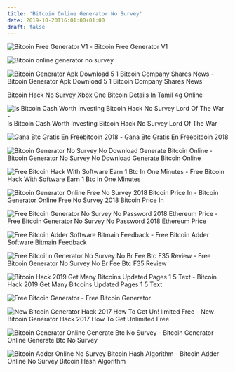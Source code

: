 ```yaml
---
title: 'Bitcoin Online Generator No Survey'
date: 2019-10-20T16:01:00+01:00
draft: false
---
```


![Bitcoin Free Generator V1 - ](https://3.bp.blogspot.com/-zxy9I68HxTw/WTL6C0BCUDI/AAAAAAAAFGg/fnBSo_Ctpwwh8ZMR_sCyw3moPc2kRdkxgCEw/s1600/BitCoin+Generator+2017.png "Bitcoin Free Generator V1 | Bitcoin online generator no survey") Bitcoin Free Generator V1

![Bitcoin online generator no survey](http://jsdo-static-contents.s3.amazonaws.com/images/capture/S/3/d/S3de.jpg?t=1520834549 "Bitcoin online generator no survey") 

![Bitcoin Generator Apk Download 5 1 Bitcoin Company Shares News - ](https://apko.org/wp-content/uploads/2017/05/White-Noise-Generator-Premium-1.2.0-APK.png "Bitcoin Generator Apk Download 5 1 Bitcoin Company Shares News | Bitcoin online generator no survey") Bitcoin Generator Apk Download 5 1 Bitcoin Company Shares News

 Bitcoin Hack No Survey Xbox One Bitcoin Details In Tamil 4g Online

![Is Bitcoin Cash Worth Investing Bitcoin Hack No Survey Lord Of The War - ](https://bitcoinexchangeguide.com/wp-content/uploads/2017/11/Best-Bitcoin-Cash-Wallets-696x449.jpg "Is Bitcoin Cash Worth Investing Bitcoin Hack No Survey Lord Of The War | Bitcoin online generator no survey") Is Bitcoin Cash Worth Investing Bitcoin Hack No Survey Lord Of The War

![Gana Btc Gratis En Freebitcoin 2018 - ](https://i.ytimg.com/vi/DleUS-ZgDBc/maxresdefault.jpg "Gana Btc Gratis En Freebitcoin 2018 | Bitcoin online gen!   erator no survey") Gana Btc Gratis En Freebitcoin 2018

![Bitcoin Generator No Survey No Download Generate Bitcoin Online - ](https://i.ytimg.com/vi/ZDZZc65WnYA/maxresdefault.jpg "Bitcoin Generator No Survey No Download Generate Bitcoin Online | Bitcoin online generator no survey") Bitcoin Generator No Survey No Download Generate Bitcoin Online

![Free Bitcoin Hack With Software Earn 1 Btc In One Minutes - ](https://i.ytimg.com/vi/VeqMfz9AGx0/maxresdefault.jpg "Free Bitcoin Hack With Software Earn 1 Btc In One Minutes | Bitcoin online generator no survey") Free Bitcoin Hack With Software Earn 1 Btc In One Minutes

![Bitcoin Generator Online Free No Survey 2018 Bitcoin Price In - ](http://www.bitcoininspector.com/wp-content/uploads/mvbthumbs/img_159_free-bitcoin-generator-working-2014.jpg "Bitcoin Generator Online Free N!   o Survey 2018 Bitcoin Price In | Bitcoin online generator no survey") Bitcoin Generator Online Free No Survey 2018 Bitcoin Price In

![Free Bitcoin Generator No Survey No Password 2018 Ethereum Price - ](http://static1.uk.businessinsider.com/image/5991972f466bee1e008b464d-871/bcc.jpg "Free Bitcoin Generator No Survey No Password 2018 Ethereum Price | Bitcoin online generator no survey") Free Bitcoin Generator No Survey No Password 2018 Ethereum Price

![Free Bitcoin Adder Software Bitmain Feedback - ](https://i.ytimg.com/vi/89WPA4fMoZ4/maxresdefault.jpg "Free Bitcoin Adder Software Bitmain Feedback | Bitcoin online generator no survey") Free Bitcoin Adder Software Bitmain Feedback

![Free Bitcoi!   n Generator No Survey No Br Fee Btc F35 Review - ](https://support.decentral.ca/hc/article_attachments/360002507313/4.png "Free Bitcoin !   Generator No Survey No Br Fee Btc F35 Review | Bitcoin online generator no survey") Free Bitcoin Generator No Survey No Br Fee Btc F35 Review

![Bitcoin Hack 2019 Get Many Bitcoins Updated Pages 1 5 Text - ](http://online.fliphtml5.com/awadc/klpn/files/large/1.jpg?1562038584 "Bitcoin Hack 2019 Get Many Bitcoins Updated Pages 1 5 Text | Bitcoin online generator no survey") Bitcoin Hack 2019 Get Many Bitcoins Updated Pages 1 5 Text

![Free Bitcoin Generator - ](http://4.bp.blogspot.com/-7Ki0VAonNt8/Vp86vPK-XEI/AAAAAAAAF7U/oLbcYxIpInM/s1600/pict.jpg "Free Bitcoin Generator | Bitcoin online generator no survey") Free Bitcoin Generator

![New Bitcoin Generator Hack 2017 How To Get Un!   limited Free - ](http://jsdo-static-contents.s3.amazonaws.com/images/capture/S/3/d/S3de.jpg?t=1520834549 "New Bitcoin Generator Hack 2017 How To Get Unlimited Free | Bitcoin online generator no survey") New Bitcoin Generator Hack 2017 How To Get Unlimited Free

![Bitcoin Generator Online Generate Btc No Survey - ](https://i.ytimg.com/vi/RRm-84dl5CA/maxresdefault.jpg "Bitcoin Generator Online Generate Btc No Survey | Bitcoin online generator no survey") Bitcoin Generator Online Generate Btc No Survey

![Bitcoin Adder Online No Survey Bitcoin Hash Algorithm - ](http://ytimg.googleusercontent.com/vi/_hEohX_tSp0/mqdefault.jpg "Bitcoin Adder Online No Survey Bitcoin Hash Algorithm | Bitcoin online generator no survey") Bitcoin Adder Online No Survey Bitcoin Hash Algorithm